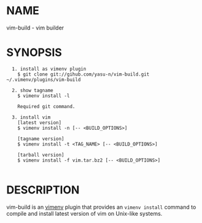 # NAME

vim-build - vim builder

# SYNOPSIS

```
  1. install as vimenv plugin
    $ git clone git://gihub.com/yasu-n/vim-build.git ~/.vimenv/plugins/vim-build

  2. show tagname
    $ vimenv install -l
    
    Required git command.

  3. install vim
    [latest version]
    $ vimenv install -n [-- <BUILD_OPTIONS>]
    
    [tagname version]
    $ vimenv install -t <TAG_NAME> [-- <BUILD_OPTIONS>]
    
    [tarball version]
    $ vimenv install -f vim.tar.bz2 [-- <BUILD_OPTIONS>]
  
```

# DESCRIPTION

  vim-build is an [vimenv](https://github.com/raa0121/vimenv) plugin that
  provides an `vimenv install` command to compile and install latest version
  of vim on Unix-like systems.

